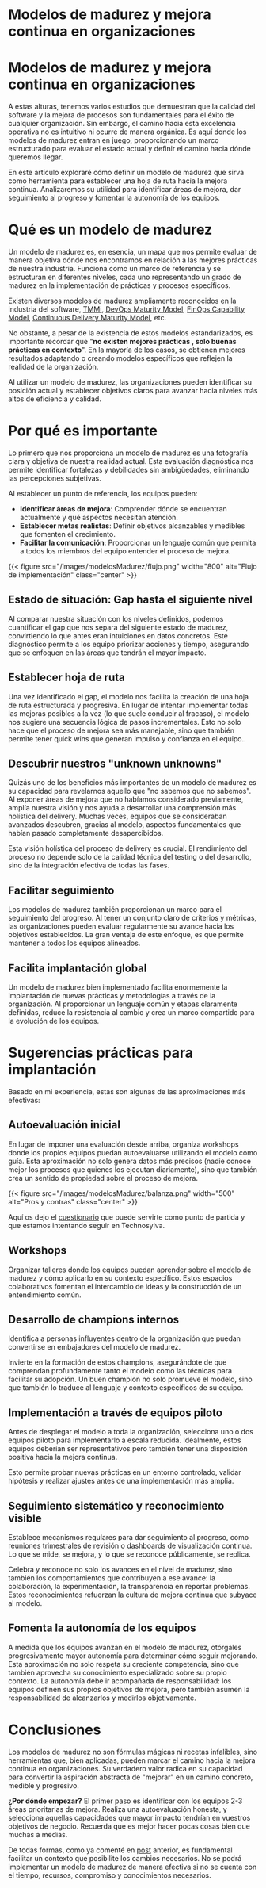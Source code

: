 # Modelos de madurez y mejora continua en organizaciones

<!--more-->
# Modelos de madurez y mejora continua en organizaciones

A estas alturas, tenemos varios estudios que demuestran que la calidad del software y la mejora de procesos son fundamentales para el éxito de cualquier organización. Sin embargo, el camino hacia esta excelencia operativa no es intuitivo ni ocurre de manera orgánica. Es aquí donde los modelos de madurez entran en juego, proporcionando un marco estructurado para evaluar el estado actual y definir el camino hacia dónde queremos llegar.

En este artículo exploraré cómo definir un modelo de madurez que sirva como herramienta para establecer una hoja de ruta hacia la mejora continua. Analizaremos su utilidad para identificar áreas de mejora, dar seguimiento al progreso y fomentar la autonomía de los equipos.

# Qué es un modelo de madurez

Un modelo de madurez es, en esencia, un mapa que nos permite evaluar de manera objetiva dónde nos encontramos en relación a las mejores prácticas de nuestra industria. Funciona como un marco de referencia y se estructuran en diferentes niveles, cada uno representando un grado de madurez en la implementación de prácticas y procesos específicos. 

Existen diversos modelos de madurez ampliamente reconocidos en la industria del software, [TMMi](https://www.tmmi.org/), [DevOps Maturity Model,](https://www.linkedin.com/pulse/devops-crossroads-devop-maturity-models-gods-must-crazy-prince-riley/) [FinOps Capability Model](https://www.finops.org/framework/maturity-model/),  [Continuous Delivery Maturity Model](https://www.infoq.com/articles/Continuous-Delivery-Maturity-Model/), etc. 

No obstante, a pesar de la existencia de estos modelos estandarizados, es importante recordar que "**no existen mejores prácticas , solo buenas prácticas en contexto**". En la mayoría de los casos, se  obtienen mejores resultados adaptando o creando modelos específicos que reflejen la realidad de la organización.

Al utilizar un modelo de madurez, las organizaciones pueden identificar su posición actual y establecer objetivos claros para avanzar hacia niveles más altos de eficiencia y calidad.

# Por qué es importante

Lo primero que nos proporciona un modelo de madurez es una fotografía clara y objetiva de nuestra realidad actual. Esta evaluación diagnóstica nos permite identificar fortalezas y debilidades sin ambigüedades, eliminando las percepciones subjetivas. 

Al establecer un punto de referencia, los equipos pueden:

- **Identificar áreas de mejora**: Comprender dónde se encuentran actualmente y qué aspectos necesitan atención.
- **Establecer metas realistas**: Definir objetivos alcanzables y medibles que fomenten el crecimiento.
- **Facilitar la comunicación**: Proporcionar un lenguaje común que permita a todos los miembros del equipo entender el proceso de mejora.

{{< figure src="/images/modelosMadurez/flujo.png" width="800" alt="Flujo de implementación" class="center" >}}

## Estado de situación: Gap hasta el siguiente nivel

Al comparar nuestra situación con los niveles definidos, podemos cuantificar el gap que nos separa del siguiente estado de madurez, convirtiendo lo que antes eran intuiciones en datos concretos. Este diagnóstico permite a los equipo  priorizar acciones y tiempo, asegurando que se enfoquen en las áreas que tendrán el mayor impacto.

## Establecer hoja de ruta

Una vez identificado el gap, el modelo nos facilita la creación de una hoja de ruta estructurada y progresiva. En lugar de intentar implementar todas las mejoras posibles a la vez (lo que suele conducir al fracaso), el modelo nos sugiere una secuencia lógica de pasos incrementales. Esto no solo hace que el proceso de mejora sea más manejable, sino que también permite tener quick wins que generan impulso y confianza en el equipo..

## Descubrir nuestros "unknown unknowns"

Quizás uno de los beneficios más importantes de un modelo de madurez es su capacidad para revelarnos aquello que "no sabemos que no sabemos". Al exponer áreas de mejora que no habíamos considerado previamente, amplía nuestra visión y nos ayuda a desarrollar una comprensión más holística del delivery. Muchas veces, equipos que se consideraban avanzados descubren, gracias al modelo, aspectos fundamentales que habían pasado completamente desapercibidos.

Esta visión holística del proceso de delivery es crucial. El rendimiento del proceso no depende solo de la calidad técnica del testing o del desarrollo, sino de la integración efectiva de todas las fases.

## Facilitar seguimiento

Los modelos de madurez también proporcionan un marco para el seguimiento del progreso. Al tener un conjunto claro de criterios y métricas, las organizaciones pueden evaluar regularmente su avance hacia los objetivos establecidos. La gran ventaja de este enfoque, es que permite mantener a todos los equipos alineados.

## Facilita implantación global

Un modelo de madurez bien implementado facilita enormemente la implantación de nuevas prácticas y metodologías a través de la organización. Al proporcionar un lenguaje común y etapas claramente definidas, reduce la resistencia al cambio y crea un marco compartido para la evolución de los equipos.

# Sugerencias prácticas para implantación

Basado en mi experiencia, estas son algunas de las aproximaciones más efectivas:

## Autoevaluación inicial

En lugar de imponer una evaluación desde arriba, organiza workshops donde los propios equipos puedan autoevaluarse utilizando el modelo como guía. Esta aproximación no solo genera datos más precisos (nadie conoce mejor los procesos que quienes los ejecutan diariamente), sino que también crea un sentido de propiedad sobre el proceso de mejora.

{{< figure src="/images/modelosMadurez/balanza.png" width="500" alt="Pros y contras" class="center" >}}

Aquí os dejo el [cuestionario](https://docs.google.com/spreadsheets/d/10UXwXRUx0g-1ILqQFZ-9awiD161ub2-Omm_fgrNauBA/edit?usp=sharing) que puede servirte como punto de partida y que estamos intentando seguir en Technosylva.

## Workshops

Organizar talleres donde los equipos puedan aprender sobre el modelo de madurez y cómo aplicarlo en su contexto específico. Estos espacios colaborativos fomentan el intercambio de ideas y la construcción de un entendimiento común.

## Desarrollo de champions internos

Identifica a personas influyentes dentro de la organización que puedan convertirse en embajadores del modelo de madurez. 

Invierte en la formación de estos champions, asegurándote de que comprendan profundamente tanto el modelo como las técnicas para facilitar su adopción. Un buen champion no solo promueve el modelo, sino que también lo traduce al lenguaje y contexto específicos de su equipo.

## Implementación a través de equipos piloto

Antes de desplegar el modelo a toda la organización, selecciona uno o dos equipos piloto para implementarlo a escala reducida. Idealmente, estos equipos deberían ser representativos pero también tener una disposición positiva hacia la mejora continua.

Esto permite probar nuevas prácticas en un entorno controlado, validar hipótesis y realizar ajustes antes de una implementación más amplia.

## Seguimiento sistemático y reconocimiento visible

Establece mecanismos regulares para dar seguimiento al progreso, como reuniones trimestrales de revisión o dashboards de visualización continua. Lo que se mide, se mejora, y lo que se reconoce públicamente, se replica.

Celebra y reconoce no solo los avances en el nivel de madurez, sino también los comportamientos que contribuyen a ese avance: la colaboración, la experimentación, la transparencia en reportar problemas. Estos reconocimientos refuerzan la cultura de mejora continua que subyace al modelo.

## Fomenta la autonomía de los equipos

A medida que los equipos avanzan en el modelo de madurez, otórgales progresivamente mayor autonomía para determinar cómo seguir mejorando. Esta aproximación no solo respeta su creciente competencia, sino que también aprovecha su conocimiento especializado sobre su propio contexto.
La autonomía debe ir acompañada de responsabilidad: los equipos definen sus propios objetivos de mejora, pero también asumen la responsabilidad de alcanzarlos y medirlos objetivamente.

# Conclusiones

Los modelos de madurez no son fórmulas mágicas ni recetas infalibles, sino herramientas que, bien aplicadas, pueden marcar el camino hacia la mejora continua en organizaciones. Su verdadero valor radica en su capacidad para convertir la aspiración abstracta de "mejorar" en un camino concreto, medible y progresivo.

**¿Por dónde empezar?** El primer paso es identificar con los equipos 2-3 áreas prioritarias de mejora. Realiza una autoevaluación honesta, y selecciona aquellas capacidades que mayor impacto tendrían en vuestros objetivos de negocio. Recuerda que es mejor hacer pocas cosas bien que muchas a medias.

De todas formas, como ya comenté en [post](https://www.notion.so/Modelos-de-madurez-y-mejora-continua-en-organizaciones-1f040b3b91d180ec92afda0d04a68a2a?pvs=21) anterior, es fundamental facilitar un contexto que posibilite los cambios necesarios. No se podrá implementar un modelo de madurez de manera efectiva si no se cuenta con el tiempo, recursos, compromiso y conocimientos necesarios.
